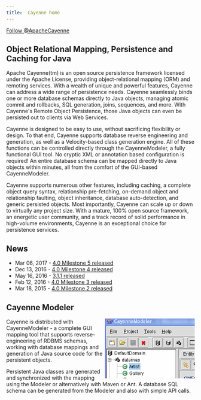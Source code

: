 ```yaml
---
title:  Cayenne home
---
```


<a href="https://twitter.com/ApacheCayenne" class="twitter-follow-button" data-show-count="false">Follow @ApacheCayenne</a>
<script>!function(d,s,id){var js,fjs=d.getElementsByTagName(s)[0],p=/^http:/.test(d.location)?'http':'https';if(!d.getElementById(id)){js=d.createElement(s);js.id=id;js.src=p+'://platform.twitter.com/widgets.js';fjs.parentNode.insertBefore(js,fjs);}}(document, 'script', 'twitter-wjs');</script>

## Object Relational Mapping, Persistence and Caching for Java
 
Apache Cayenne(tm) is an open source persistence framework licensed
under the Apache License, providing object-relational mapping (ORM) and remoting services. With a wealth of unique and powerful features, Cayenne can address a wide
range of persistence needs. Cayenne seamlessly binds one or more database
schemas directly to Java objects, managing atomic commit and rollbacks, SQL
generation, joins, sequences, and more. With Cayenne's Remote Object
Persistence, those Java objects can even be persisted out to clients via
Web Services.

Cayenne is designed to be easy to use,  without sacrificing flexibility or
design. To that end, Cayenne supports database reverse engineering and
generation, as well as a Velocity-based class generation engine. All of
these functions can be controlled directly through the CayenneModeler, a
fully functional GUI tool. No cryptic XML or annotation based configuration
is required\! An entire database schema can be mapped directly to Java
objects within minutes, all from the comfort of the GUI-based
CayenneModeler.

Cayenne supports numerous other features, including caching, a complete
object query syntax, relationship pre-fetching, on-demand object and
relationship faulting, object inheritance, database auto-detection, and
generic persisted objects. Most importantly, Cayenne can scale up or down
to virtually any project size. With a mature, 100% open source framework,
an energetic user community, and a track record of solid performance in
high-volume  environments, Cayenne is an exceptional choice for persistence
services.

## News

* Mar 06, 2017 - [4.0 Milestone 5 released](/2017/03/cayenne-40M5-released.html)
* Dec 13, 2016 - [4.0 Milestone 4 released](/2016/12/cayenne-40M4-released.html)
* May 16, 2016 - [3.1.1 released](/2016/05/cayenne-311-released.html)
* Feb 12, 2016 - [4.0 Milestone 3 released](/2016/02/cayenne-40m3-released.html) 
* Mar 18, 2015 - [4.0 Milestone 2 released](/2015/03/cayenne-40m2-released.html) 

## Cayenne Modeler
<span style="float: right"><img style="border: 0px solid black" src="/img/modeler-thumb.png"></span>
Cayenne is distributed with CayenneModeler - a complete GUI mapping tool that supports reverse-engineering of RDBMS
schemas, working with database mappings and generation of Java source code
for the persistent objects.

Persistent Java classes are generated and synchronized with the mapping
using the Modeler or alternatively with Maven or Ant. A database SQL schema
can be generated from the Modeler and also with simple API calls.
